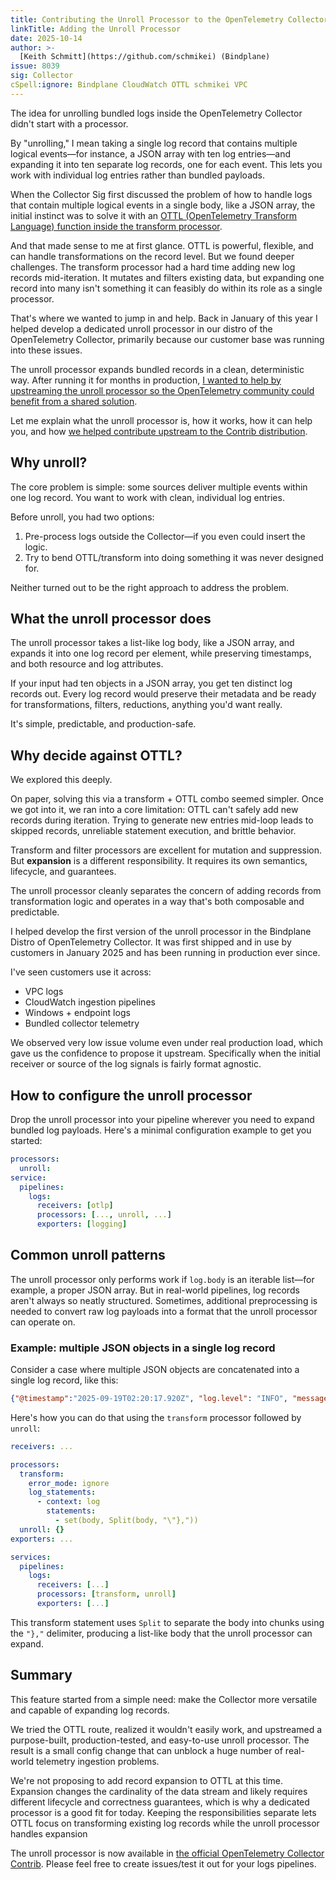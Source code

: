 ```yaml
---
title: Contributing the Unroll Processor to the OpenTelemetry Collector Contrib
linkTitle: Adding the Unroll Processor
date: 2025-10-14
author: >-
  [Keith Schmitt](https://github.com/schmikei) (Bindplane)
issue: 8039
sig: Collector
cSpell:ignore: Bindplane CloudWatch OTTL schmikei VPC
---
```


The idea for unrolling bundled logs inside the OpenTelemetry Collector didn't
start with a processor.

By "unrolling," I mean taking a single log record that contains multiple logical
events—for instance, a JSON array with ten log entries—and expanding it into ten
separate log records, one for each event. This lets you work with individual log
entries rather than bundled payloads.

When the Collector Sig first discussed the problem of how to handle logs that
contain multiple logical events in a single body, like a JSON array, the initial
instinct was to solve it with an
[OTTL (OpenTelemetry Transform Language) function inside the transform processor](https://github.com/open-telemetry/opentelemetry-collector-contrib/issues/41791).

And that made sense to me at first glance. OTTL is powerful, flexible, and can
handle transformations on the record level. But we found deeper challenges. The
transform processor had a hard time adding new log records mid-iteration. It
mutates and filters existing data, but expanding one record into many isn't
something it can feasibly do within its role as a single processor.

That's where we wanted to jump in and help. Back in January of this year I
helped develop a dedicated unroll processor in our distro of the OpenTelemetry
Collector, primarily because our customer base was running into these issues.

The unroll processor expands bundled records in a clean, deterministic way.
After running it for months in production,
[I wanted to help by upstreaming the unroll processor so the OpenTelemetry community could benefit from a shared solution](https://github.com/open-telemetry/opentelemetry-collector-contrib/issues/42491).

Let me explain what the unroll processor is, how it works, how it can help you,
and how
[we helped contribute upstream to the Contrib distribution](https://github.com/open-telemetry/opentelemetry-collector-contrib/pull/42500).

## Why unroll?

The core problem is simple: some sources deliver multiple events within one log
record. You want to work with clean, individual log entries.

Before unroll, you had two options:

1. Pre-process logs outside the Collector—if you even could insert the logic.
2. Try to bend OTTL/transform into doing something it was never designed for.

Neither turned out to be the right approach to address the problem.

## What the unroll processor does

The unroll processor takes a list-like log body, like a JSON array, and expands
it into one log record per element, while preserving timestamps, and both
resource and log attributes.

If your input had ten objects in a JSON array, you get ten distinct log records
out. Every log record would preserve their metadata and be ready for
transformations, filters, reductions, anything you'd want really.

It's simple, predictable, and production-safe.

## Why decide against OTTL?

We explored this deeply.

On paper, solving this via a transform + OTTL combo seemed simpler. Once we got
into it, we ran into a core limitation: OTTL can't safely add new records during
iteration. Trying to generate new entries mid-loop leads to skipped records,
unreliable statement execution, and brittle behavior.

Transform and filter processors are excellent for mutation and suppression. But
**expansion** is a different responsibility. It requires its own semantics,
lifecycle, and guarantees.

The unroll processor cleanly separates the concern of adding records from
transformation logic and operates in a way that's both composable and
predictable.

I helped develop the first version of the unroll processor in the Bindplane
Distro of OpenTelemetry Collector. It was first shipped and in use by customers
in January 2025 and has been running in production ever since.

I've seen customers use it across:

- VPC logs
- CloudWatch ingestion pipelines
- Windows + endpoint logs
- Bundled collector telemetry

We observed very low issue volume even under real production load, which gave us
the confidence to propose it upstream. Specifically when the initial receiver or
source of the log signals is fairly format agnostic.

## How to configure the unroll processor

Drop the unroll processor into your pipeline wherever you need to expand bundled
log payloads. Here's a minimal configuration example to get you started:

```yaml
processors:
  unroll:
service:
  pipelines:
    logs:
      receivers: [otlp]
      processors: [..., unroll, ...]
      exporters: [logging]
```

## Common unroll patterns

The unroll processor only performs work if `log.body` is an iterable list—for
example, a proper JSON array. But in real-world pipelines, log records aren't
always so neatly structured. Sometimes, additional preprocessing is needed to
convert raw log payloads into a format that the unroll processor can operate on.

### Example: multiple JSON objects in a single log record

Consider a case where multiple JSON objects are concatenated into a single log
record, like this:

```json
{"@timestamp":"2025-09-19T02:20:17.920Z", "log.level": "INFO", "message":"initialized", "ecs.version": "1.2.0","service.name":"ES_ECS","event.dataset":"elasticsearch.server","process.thread.name":"main","log.logger":"org.elasticsearch.node.Node","elasticsearch.node.name":"es-test-3","elasticsearch.cluster.name":"elasticsearch"},{"type": "server", "timestamp": "2025-09-18T20:44:01,838-04:00", "level": "INFO", "component": "o.e.n.Node", "cluster.name": "elasticsearch", "node.name": "es-test", "message": "initialized" }
```

Here's how you can do that using the `transform` processor followed by `unroll`:

```yaml
receivers: ...

processors:
  transform:
    error_mode: ignore
    log_statements:
      - context: log
        statements:
          - set(body, Split(body, "\"},"))
  unroll: {}
exporters: ...

services:
  pipelines:
    logs:
      receivers: [...]
      processors: [transform, unroll]
      exporters: [...]
```

This transform statement uses `Split` to separate the body into chunks using the
`"},"` delimiter, producing a list-like body that the unroll processor can
expand.

## Summary

This feature started from a simple need: make the Collector more versatile and
capable of expanding log records.

We tried the OTTL route, realized it wouldn't easily work, and upstreamed a
purpose-built, production-tested, and easy-to-use unroll processor. The result
is a small config change that can unblock a huge number of real-world telemetry
ingestion problems.

We're not proposing to add record expansion to OTTL at this time. Expansion
changes the cardinality of the data stream and likely requires different
lifecycle and correctness guarantees, which is why a dedicated processor is a
good fit for today. Keeping the responsibilities separate lets OTTL focus on
transforming existing log records while the unroll processor handles expansion

The unroll processor is now available in
[the official OpenTelemetry Collector Contrib](https://github.com/open-telemetry/opentelemetry-collector-contrib/tree/main/processor/unrollprocessor).
Please feel free to create issues/test it out for your logs pipelines.
